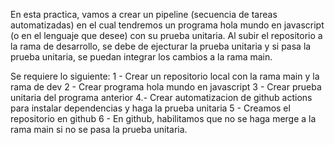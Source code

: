 En esta practica, vamos a crear un pipeline (secuencia de tareas automatizadas) en el cual tendremos un programa hola mundo en javascript (o en el lenguaje que desee) con su prueba unitaria. Al subir el repositorio a la rama de desarrollo, se debe de ejecturar la prueba unitaria y si pasa la prueba unitaria, se puedan integrar los cambios a la rama main.

Se requiere lo siguiente:
1 - Crear un repositorio local con la rama main y la rama de dev
2 - Crear programa hola mundo en javascript
3 - Crear prueba unitaria del programa anterior
4.- Crear automatizacion de github actions para instalar dependencias y haga la prueba unitaria
5 - Creamos el repositorio en github
6 - En github, habilitamos que no se haga merge a la rama main si no se pasa la prueba unitaria.
